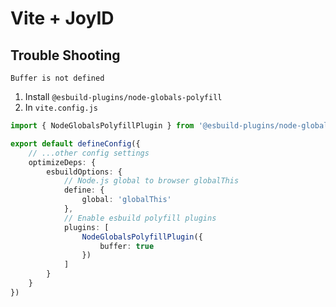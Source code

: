 # Vite + JoyID

## Trouble Shooting
`Buffer is not defined`
1. Install `@esbuild-plugins/node-globals-polyfill`
2. In `vite.config.js`
```ts
import { NodeGlobalsPolyfillPlugin } from '@esbuild-plugins/node-globals-polyfill'

export default defineConfig({
    // ...other config settings
    optimizeDeps: {
        esbuildOptions: {
            // Node.js global to browser globalThis
            define: {
                global: 'globalThis'
            },
            // Enable esbuild polyfill plugins
            plugins: [
                NodeGlobalsPolyfillPlugin({
                    buffer: true
                })
            ]
        }
    }
})
```
